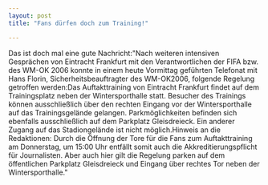 ```yaml
---
layout: post
title: "Fans dürfen doch zum Training!"

---
```


Das ist doch mal eine gute Nachricht:"Nach weiteren intensiven Gesprächen von Eintracht Frankfurt mit den Verantwortlichen der FIFA bzw. des WM-OK 2006 konnte in einem heute Vormittag geführten Telefonat mit Hans Florin, Sicherheitsbeauftragter des WM-OK2006, folgende Regelung getroffen werden:Das Auftakttraining von Eintracht Frankfurt findet auf dem Trainingsplatz neben der Wintersporthalle statt. Besucher des Trainings können ausschließlich über den rechten Eingang vor der Wintersporthalle auf das Trainingsgelände gelangen. Parkmöglichkeiten befinden sich ebenfalls ausschließlich auf dem Parkplatz Gleisdreieck. Ein anderer Zugang auf das Stadiongelände ist nicht möglich.Hinweis an die Redaktionen: Durch die Öffnung der Tore für die Fans zum Auftakttraining am Donnerstag, um 15:00 Uhr entfällt somit auch die Akkreditierungspflicht für Journalisten. Aber auch hier gilt die Regelung parken auf dem öffentlichen Parkplatz Gleisdreieck und Eingang über rechtes Tor neben der Wintersporthalle."


